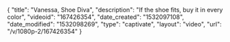{
    "title": "Vanessa, Shoe Diva",
    "description": "If the shoe fits, buy it in every color",
    "videoid": "167426354",
    "date_created": "1532097108",
    "date_modified": "1532098269",
    "type": "captivate",
    "layout": "video",
    "url": "\/v\/1080p-2\/167426354"
}